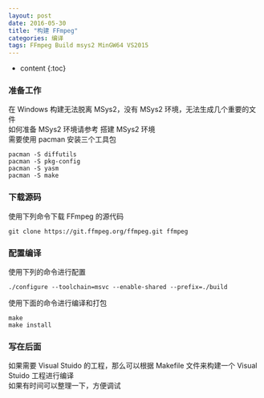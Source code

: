 ```yaml
---
layout: post
date: 2016-05-30
title: "构建 FFmpeg"
categories: 编译
tags: FFmpeg Build msys2 MinGW64 VS2015
---
```


* content
{:toc}

### 准备工作
在 Windows 构建无法脱离 MSys2，没有 MSys2 环境，无法生成几个重要的文件  
如何准备 MSys2 环境请参考 搭建 MSys2 环境  
需要使用 pacman 安装三个工具包  

    pacman -S diffutils
    pacman -S pkg-config
    pacman -S yasm
    pacman -S make

### 下载源码
使用下列命令下载 FFmpeg 的源代码  

    git clone https://git.ffmpeg.org/ffmpeg.git ffmpeg
    
### 配置编译
使用下列的命令进行配置  

    ./configure --toolchain=msvc --enable-shared --prefix=./build
    
使用下面的命令进行编译和打包  

    make
    make install

### 写在后面
如果需要 Visual Stuido 的工程，那么可以根据 Makefile 文件来构建一个 Visual Stuido 工程进行编译  
如果有时间可以整理一下，方便调试